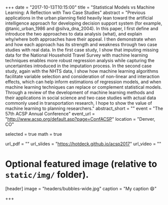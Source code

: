 +++
date = "2017-10-13T10:15:00"
title = "Statistical Models vs Machine Learning: A Reflection with Two Case Studies"
abstract = "Previous applications in the urban planning field heavily lean toward the artificial intelligence approach for developing decision support system (for example, @tanic_urban_1986 and @silva_dna_2004). In this paper, I first define and introduce the two approaches to data analysis (what), and explain why/where both approaches have their appeal. I then demonstrate when and how each approach has its strength and weakness through two case studies with real data. In the first case study, I show that imputing missing data for the National Household Travel Survey with machine learning techniques enables more robust regression analysis while capturing the uncertainties introduced in the imputation process. In the second case study, again with the NHTS data, I show how machine learning algorithms facilitate variable selection and consideration of non-linear and interaction effects, which can help inform estimations of regression models, and when machine learning techniques can replace or complement statistical models. Through a review of the development of machine learning methods and their applications in social science and two case studies with actual data commonly used in transportation research, I hope to show the value of machine learning to planning researchers."
abstract_short = ""
event = "The 57th ACSP Annual Conference"
event_url = "http://www.acsp.org/default.asp?page=ConfACSP"
location = "Denver, CO"

selected = true
math = true

url_pdf = ""
url_slides = "https://hotdeck.github.io/acsp2017"
url_video = ""

# Optional featured image (relative to `static/img/` folder).
[header]
image = "headers/bubbles-wide.jpg"
caption = "My caption :smile:"

+++

